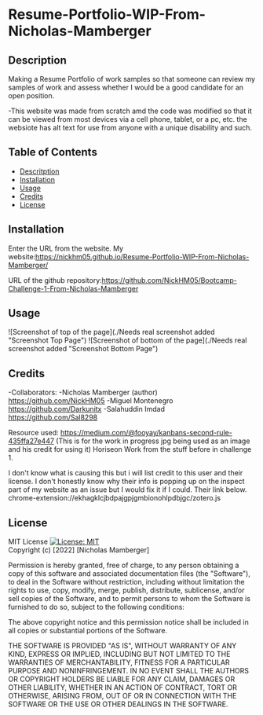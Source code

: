 # Resume-Portfolio-WIP-From-Nicholas-Mamberger

## Description

Making a Resume Portfolio of work samples so that someone can review my samples of work and assess whether I would be a good candidate for an open position.

-This website was made from scratch amd the code was modified so that it can be viewed from most devices via a cell phone, tablet, or a pc, etc. the websiote has alt text for use from anyone with a unique disability and such. 

## Table of Contents

- [Descritption](#description)
- [Installation](#installation)
- [Usage](#usage)
- [Credits](#credits)
- [License](#license)

## Installation

Enter the URL from the website. My website:https://nickhm05.github.io/Resume-Portfolio-WIP-From-Nicholas-Mamberger/

URL of the github repository:https://github.com/NickHM05/Bootcamp-Challenge-1-From-Nicholas-Mamberger

## Usage
![Screenshot of top of the page](./Needs real screenshot added "Screenshot Top Page")
![Screenshot of bottom of the page](./Needs real screenshot added "Screenshot Bottom Page")

## Credits

-Collaborators:
-Nicholas Mamberger (author) https://github.com/NickHM05
-Miguel Montenegro https://github.com/Darkunitx
-Salahuddin Imdad https://github.com/Sal8298

Resource used: https://medium.com/@fooyay/kanbans-second-rule-435ffa27e447 (This is for the work in progress jpg being used as an image and his credit for using it)
Horiseon Work from the stuff before in challenge 1.

I don't know what is causing this but i will list credit to this user and their license. I don't honestly know why their info is popping up on the inspect part of my website as an issue but I would fix it if I could. Their link below.
chrome-extension://ekhagklcjbdpajgpjgmbionohlpdbjgc/zotero.js

## License

MIT License
[![License: MIT](https://img.shields.io/badge/License-MIT-yellow.svg)](https://opensource.org/licenses/MIT)
<br>Copyright (c) [2022] [Nicholas Mamberger]

Permission is hereby granted, free of charge, to any person obtaining a copy
of this software and associated documentation files (the "Software"), to deal
in the Software without restriction, including without limitation the rights
to use, copy, modify, merge, publish, distribute, sublicense, and/or sell
copies of the Software, and to permit persons to whom the Software is
furnished to do so, subject to the following conditions:

The above copyright notice and this permission notice shall be included in all
copies or substantial portions of the Software.

THE SOFTWARE IS PROVIDED "AS IS", WITHOUT WARRANTY OF ANY KIND, EXPRESS OR
IMPLIED, INCLUDING BUT NOT LIMITED TO THE WARRANTIES OF MERCHANTABILITY,
FITNESS FOR A PARTICULAR PURPOSE AND NONINFRINGEMENT. IN NO EVENT SHALL THE
AUTHORS OR COPYRIGHT HOLDERS BE LIABLE FOR ANY CLAIM, DAMAGES OR OTHER
LIABILITY, WHETHER IN AN ACTION OF CONTRACT, TORT OR OTHERWISE, ARISING FROM,
OUT OF OR IN CONNECTION WITH THE SOFTWARE OR THE USE OR OTHER DEALINGS IN THE
SOFTWARE.